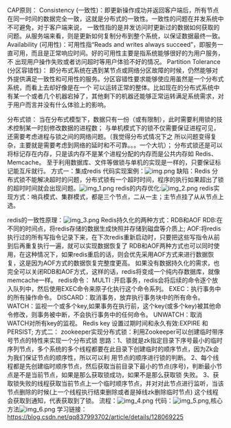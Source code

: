 CAP原则：
    Consistency (一致性)：即更新操作成功并返回客户端后，所有节点在同一时间的数据完全一致，这就是分布式的一致性。一致性的问题在并发系统中不可避免，对于客户端来说，
        一致性指的是并发访问时更新过的数据如何获取的问题。从服务端来看，则是更新如何复制分布到整个系统，以保证数据最终一致。
    Availability (可用性)：可用性指“Reads and writes always succeed”，即服务一直可用，而且是正常响应时间。好的可用性主要是指系统能够很好的为用户服务，不
        出现用户操作失败或者访问超时等用户体验不好的情况。
    Partition Tolerance (分区容错性)：
        即分布式系统在遇到某节点或网络分区故障的时候，仍然能够对外提供满足一致性和可用性的服务。分区容错性要求能够使应用虽然是一个分布式系统，而看上去却好像是在一个
        可以运转正常的整体。比如现在的分布式系统中有某一个或者几个机器宕掉了，其他剩下的机器还能够正常运转满足系统需求，对于用户而言并没有什么体验上的影响。

分布式锁：
        当在分布式模型下，数据只有一份（或有限制），此时需要利用锁的技术控制某一时刻修改数据的进程数；
        与单机模式下的锁不仅需要保证进程可见，还需要考虑进程与锁之间的网络问题。（我觉得分布式情况下之
    所以问题变得复杂，主要就是需要考虑到网络的延时和不可靠。。。一个大坑）；
        分布式锁还是可以将标记存在内存，只是该内存不是某个进程分配的内存而是公共内存如 Redis、Memcache。
    至于利用数据库、文件等做锁与单机的实现是一样的，只要保证标记能互斥就行。
    方式一：集成redis
        代码实现案例：![img.png](img.png)
        缺陷：Redis 分布式锁不能解决超时的问题，分布式锁有一个超时时间，程序的执行如果超出了锁的超时时间就会出现问题。![img_1.png](img_1.png)
        redis的内存优化:![img_2.png](img_2.png)
        redis实现方式：哨兵模式、集群模式，都是三个节点，二从一主；主节点挂了从从节点上选。

redis的一致性原理：![img_3.png](img_3.png)
Redis持久化的两种方式：RDB和AOF
            RDB:在不同的时间点，将redis存储的数据生成快照并存储到磁盘等介质上;
            AOF:将redis执行过的所有写指令记录下来，在下次redis重新启动时，只要把这些写指令从前到后再重复执行一遍，就可以实现数据恢复了
    RDB和AOF两种方式也可以同时使用，在这种情况下，如果redis重启的话，则会优先采用AOF方式来进行数据恢复，这是因为AOF方式的数据恢复完整度更高。
    如果没有数据持久化的需求，也完全可以关闭RDB和AOF方式，这样的话，redis将变成一个纯内存数据库，就像memcache一样。
    redis命令：
        MULTI :开启事务，redis会将后续的命令逐个放入队列中，然后使用EXEC命令来原子化执行这个命令系列。
        EXEC：执行事务中的所有操作命令。
        DISCARD：取消事务，放弃执行事务块中的所有命令。
        WATCH：监视一个或多个key,如果事务在执行前，这个key(或多个key)被其他命令修改，则事务被中断，不会执行事务中的任何命令。
        UNWATCH：取消WATCH对所有key的监视。
    Redis key 设置过期时间和永久有效:EXPIRE 和 PERSIST;
    方式二：
        zookeeper实现分布式锁：利用Zookeeper可以创建临时带序号节点的特性来实现一个分布式锁
        思路：1、锁就是zk指定目录下序号最小的临时序列节点，多个系统的多个线程都要在此目录下创建临时的顺序节点，因为Zk会为我们保证节点的顺序性，所以可以利
        用节点的顺序进行锁的判断。
             2、每个线程都是先创建临时顺序节点，然后获取当前目录下最小的节点(序号)，判断最小节点是不是当前节点，如果是那么获取锁成功，如果不是那么获取锁
        失败。
             3、获取锁失败的线程获取当前节点上一个临时顺序节点，并对对此节点进行监听，当该节点删除的时候(上一个线程执行结束删除或者是掉线zk删除临时节点)
        这个线程会获取到通知，代表获取到了锁。
        流程：![img_4.png](img_4.png)
        代码：![img_5.png](img_5.png),核心方法![img_6.png](img_6.png)
学习链接：https://blog.csdn.net/qq837993702/article/details/128069225


        
    

